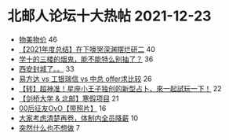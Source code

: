 # 北邮人论坛十大热帖 2021-12-23

- [物美物价](https://bbs.byr.cn/article/Picture/3309573) 46
- [【2021年度总结】在下嚎哭深渊摆烂研二](https://bbs.byr.cn/article/WorkLife/1179110) 40
- [学十的三楼的烟鬼，能不能特么别抽了？](https://bbs.byr.cn/article/Talking/6322423) 36
- [西安封城了。。](https://bbs.byr.cn/article/Shaanxi/121855) 33
- [易方达 vs 工银瑞信 vs 中总 offer求比较](https://bbs.byr.cn/article/Job/2153056) 26
- [【转】超神准！星座小王子独创的新型占卜、來一起試玩一下！](https://bbs.byr.cn/article/Constellations/326533) 22
- [【剑桥大学 &amp; 北邮】寒假项目](https://bbs.byr.cn/article/AimGraduate/1212809) 21
- [00后征友OvO【带照片】](https://bbs.byr.cn/article/Friends/2013644) 16
- [大家考虑清楚再卷，体制内全员降薪](https://bbs.byr.cn/article/CivilServant/48001) 10
- [突然什么也不想做](https://bbs.byr.cn/article/Feeling/3182294) 7


